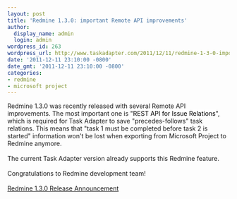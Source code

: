 ```yaml
---
layout: post
title: 'Redmine 1.3.0: important Remote API improvements'
author:
  display_name: admin
  login: admin
wordpress_id: 263
wordpress_url: http://www.taskadapter.com/2011/12/11/redmine-1-3-0-important-remote-api-improvements/
date: '2011-12-11 23:10:00 -0800'
date_gmt: '2011-12-11 23:10:00 -0800'
categories:
- redmine
- microsoft project
---
```

<p>Redmine 1.3.0 was recently released with several Remote API improvements. The most important one is<span style="font-family: inherit;"> "<a href="http://www.redmine.org/issues/7366" style="background-color: white; text-align: left; text-decoration: none;"><span style="color: black;">REST API for Issue Relations</span></a>", which is required for</span>&nbsp;Task Adapter to&nbsp;save "precedes-follows" task relations. This means that "task 1 must be completed before task 2 is started" information won't be lost when exporting from Microsoft Project to Redmine anymore.<br/><br/>The current Task Adapter version already supports this Redmine feature.<br/><br/>Congratulations to Redmine development team!<br/><br/><a href="http://www.redmine.org/news/59">Redmine 1.3.0 Release Announcement</a></p>
